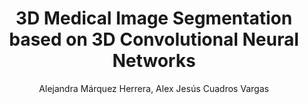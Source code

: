 ---
paperId: 1
author: Alejandra Márquez Herrera, Alex Jesús Cuadros Vargas
publicationauthor: Márquez Herrera, A. et al.
title: 3D Medical Image Segmentation based on 3D Convolutional Neural Networks
pdf: Poster_Alejandra_Marquez.pdf
poster: --
alt: --
type: Poster
topic: Machine Learning Methods
link: https://doi.org/10.52591/lxai201812031
conference: neurips
year: 2018
tags: neurips-2018
location: Montreal, Canada
---